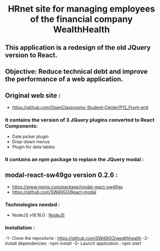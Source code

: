 # <p align="center">HRnet site for managing employees of the financial company WealthHealth</p>
## This application is a redesign of the old JQuery version to React.
## Objective: Reduce technical debt and improve the performance of a web application.

## Original web site :
- https://github.com/OpenClassrooms-Student-Center/P12_Front-end

### It contains the version of 3 JQuery plugins converted to React Components:
- Date picker plugin
- Drop-down menus
- Plugin for data tables

### It contains an npm package to replace the JQuery modal :
## modal-react-sw49go version 0.2.6 :
- https://www.npmjs.com/package/modal-react-sw49go
- https://github.com/SW49GO/React-modal

### Technologies needed :
- NodeJS v18.16.0 : [NodeJS](https://nodejs.org/en/)

### Installation :
-1- Clone the repositorie : https://github.com/SW49GO/wealthhealth
-2- Install dependencies : npm install
-3- Launch application : npm start
